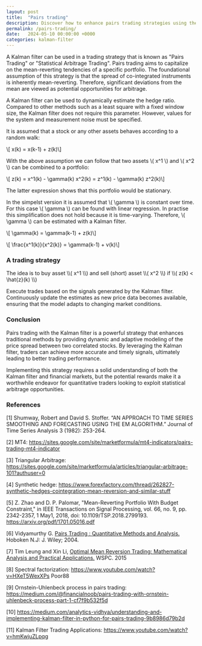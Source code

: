 ```yaml
---
layout: post
title:  "Pairs trading"
description: Discover how to enhance pairs trading strategies using the Kalman filter.
permalink: /pairs-trading/
date:   2024-05-10 00:00:00 +0000
categories: kalman-filter
---
```

A Kalman filter can be used in a trading strategy that is known as "Pairs Trading" or "Statistical Arbitrage Trading".
Pairs trading aims to capitalize on the mean-reverting tendencies of a specific portfolio.
The foundational assumption of this strategy is that the spread of co-integrated instruments is inherently mean-reverting.
Therefore, significant deviations from the mean are viewed as potential opportunities for arbitrage.


A Kalman filter can be used to dynamically estimate the hedge ratio.
Compared to other methods such as a least square with a fixed window size, the Kalman filter does not require this parameter. 
However, values for the system and measurement noise must be specified.

It is assumed that a stock or any other assets behaves according to a random walk:

\\[ x(k) = x(k-1) + z(k)\\]

With the above assumption we can follow that two assets \\( x^1 \\) and \\( x^2 \\) can be combined to a portfolio:

\\[ z(k) = x^1(k) - \gamma(k) x^2(k) = z^1(k) - \gamma(k) z^2(k)\\]

The latter expression shows that this portfolio would be stationary.

In the simpelst version it is assumed that \\( \gamma \\) is constant over time.
For this case \\( \gamma \\) can be found with linear regression.
In practise this simplification does not hold because it is time-varying.
Therefore, \\( \gamma \\) can be estimated with a Kalman filter.




\\[ \gamma(k) = \gamma(k-1) + z(k)\\]


\\[ \frac{x^1(k)}{x^2(k)} = \gamma(k-1) + v(k)\\]


<h3>A trading strategy</h3>
The idea is to buy asset \\( x^1 \\) and sell (short) asset \\( x^2 \\) if \\( z(k) < \hat{z}(k) \\)


Execute trades based on the signals generated by the Kalman filter. Continuously update the estimates as new price data becomes available, ensuring that the model adapts to changing market conditions.

<h3>Conclusion</h3>
Pairs trading with the Kalman filter is a powerful strategy that enhances traditional methods by providing dynamic and adaptive modeling of the price spread between two correlated stocks. By leveraging the Kalman filter, traders can achieve more accurate and timely signals, ultimately leading to better trading performance.

Implementing this strategy requires a solid understanding of both the Kalman filter and financial markets, but the potential rewards make it a worthwhile endeavor for quantitative traders looking to exploit statistical arbitrage opportunities.

<h3>References</h3>
[1] Shumway, Robert and David S. Stoffer. “AN APPROACH TO TIME SERIES SMOOTHING AND FORECASTING USING THE EM ALGORITHM.” Journal of Time Series Analysis 3 (1982): 253-264.

[2] MT4: https://sites.google.com/site/marketformula/mt4-indicators/pairs-trading-mt4-indicator

[3] Triangular Arbitrage: https://sites.google.com/site/marketformula/articles/triangular-arbitrage-101?authuser=0

[4] Synthetic hedge: https://www.forexfactory.com/thread/262827-synthetic-hedges-cointegration-mean-reversion-and-similar-stuff

[5] Z. Zhao and D. P. Palomar, "Mean-Reverting Portfolio With Budget Constraint," in IEEE Transactions on Signal Processing, vol. 66, no. 9, pp. 2342-2357, 1 May1, 2018, doi: 10.1109/TSP.2018.2799193. https://arxiv.org/pdf/1701.05016.pdf

[6] Vidyamurthy G. <a href="https://amzn.to/3QQWFn5" onclick="fathom.trackEvent('Pairs trading - Amazon - Vidyamurthy');">Pairs Trading : Quantitative Methods and Analysis.</a> Hoboken N.J: J. Wiley; 2004.

[7] Tim Leung and Xin Li, <a href="https://amzn.to/3KcVnyZ" onclick="fathom.trackEvent('Pairs trading - Amazon - Vidyamurthy');">Optimal Mean Reversion Trading: Mathematical Analysis and Practical Applications.</a> WSPC. 2015

[8] Spectral factorization: https://www.youtube.com/watch?v=HXeT5WexXPs Poor88

[9] Ornstein-Uhlenbeck process in pairs trading: https://medium.com/@financialnoob/pairs-trading-with-ornstein-uhlenbeck-process-part-1-cf7f9b532f5d

[10] https://medium.com/analytics-vidhya/understanding-and-implementing-kalman-filter-in-python-for-pairs-trading-9b8986d79b2d

[11] Kalman Filter Trading Applications: https://www.youtube.com/watch?v=hmKwjuZLpqg

[jekyll-docs]: https://jekyllrb.com/docs/home
[jekyll-gh]:   https://github.com/jekyll/jekyll
[jekyll-talk]: https://talk.jekyllrb.com/
